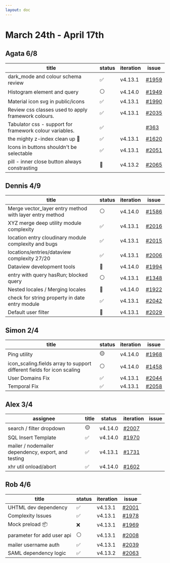 ```yaml
---
layout: doc
---
```


# March 24th - April 17th

## Agata 6/8

| title                                                   | status | iteration | issue                                                      |
| ------------------------------------------------------- | ------ | --------- | ---------------------------------------------------------- |
| dark_mode and colour schema review                      | ✅     | v4.13.1   | [#1959](https://github.com/GEOLYTIX/xyz/issues/1959)       |
| Histogram element and query                             | ⚪️     | v4.14.0   | [#1949](https://github.com/GEOLYTIX/xyz/issues/1949)       |
| Material icon svg in public/icons                       | ✅     | v4.13.1   | [#1990](https://github.com/GEOLYTIX/xyz/issues/1990)       |
| Review css classes used to apply framework colours.     | ✅     | v4.13.1   | [#2035](https://github.com/GEOLYTIX/xyz/issues/2035)       |
| Tabulator css - support for framework colour variables. | ✅     |           | [#363](https://github.com/GEOLYTIX/xyz_plugins/issues/363) |
| the mighty z-index clean up 🧼                          | ✅     | v4.13.1   | [#1620](https://github.com/GEOLYTIX/xyz/issues/1620)       |
| Icons in buttons shouldn't be selectable                | ✅     | v4.13.1   | [#2051](https://github.com/GEOLYTIX/xyz/issues/2051)       |
| pill - inner close button always constrasting           | 👀     | v4.13.2   | [#2065](https://github.com/GEOLYTIX/xyz/pull/2065)         |

## Dennis 4/9

| title                                                   | status | iteration | issue                                                                        |
| ------------------------------------------------------- | ------ | --------- | ---------------------------------------------------------------------------- |
| Merge vector_layer entry method with layer entry method | ⚪️     | v4.14.0   | [#1586](https://github.com/GEOLYTIX/xyz/issues/1586)                         |
| XYZ merge deep utility module complexity                | ✅     | v4.13.1   | [#2016](https://github.com/GEOLYTIX/xyz/ishttps://www.lazyvim.org/sues/2016) |
| location entry cloudinary module complexity and bugs    | ✅     | v4.13.1   | [#2015](https://github.com/GEOLYTIX/xyz/issues/2015)                         |
| locations/entries/dataview complexity 27/20             | ✅     | v4.13.1   | [#2006](https://github.com/GEOLYTIX/xyz/issues/2006)                         |
| Dataview development tools                              | 👀     | v4.14.0   | [#1994](https://github.com/GEOLYTIX/xyz/issues/1994)                         |
| entry with query hasRun; blocked query                  | ⚪️     | v4.13.1   | [#1348](https://github.com/GEOLYTIX/xyz/issues/1348)                         |
| Nested locales / Merging locales                        | 👀     | v4.14.0   | [#1922](https://github.com/GEOLYTIX/xyz/issues/1922)                         |
| check for string property in date entry module          | ✅     | v4.13.1   | [#2042](https://github.com/GEOLYTIX/xyz/issues/2042)                         |
| Default user filter                                     | 👀     | v4.13.1   | [#2029](https://github.com/GEOLYTIX/xyz/issues/2029)                         |

## Simon 2/4

| title                                                                  | status | iteration | issue                                                |
| ---------------------------------------------------------------------- | ------ | --------- | ---------------------------------------------------- |
| Ping utility                                                           | 🟡     | v4.14.0   | [#1968](https://github.com/GEOLYTIX/xyz/issues/1968) |
| icon_scaling.fields array to support different fields for icon scaling | ⚪️     | v4.14.0   | [#1458](https://github.com/GEOLYTIX/xyz/issues/1458) |
| User Domains Fix                                                       | ✅     | v4.13.1   | [#2044](https://github.com/GEOLYTIX/xyz/issues/2044) |
| Temporal Fix                                                           | ✅     | v4.13.1   | [#2058](https://github.com/GEOLYTIX/xyz/pull/2058)   |

## Alex 3/4

| assignee                                            | title | status  | iteration                                            | issue |
| --------------------------------------------------- | ----- | ------- | ---------------------------------------------------- | ----- |
| search / filter dropdown                            | 🟡    | v4.14.0 | [#2007](https://github.com/GEOLYTIX/xyz/issues/2007) |
| SQL Insert Template                                 | ✅    | v4.14.0 | [#1970](https://github.com/GEOLYTIX/xyz/issues/1970) |
| mailer / nodemailer dependency, export, and testing | ✅    | v4.13.1 | [#1731](https://github.com/GEOLYTIX/xyz/issues/1731) |
| xhr util onload/abort                               | ✅    | v4.14.0 | [#1602](https://github.com/GEOLYTIX/xyz/issues/1602) |

## Rob 4/6

| title                      | status | iteration | issue                                                |
| -------------------------- | ------ | --------- | ---------------------------------------------------- |
| UHTML dev dependency       | ✅     | v4.13.1   | [#2001](https://github.com/GEOLYTIX/xyz/issues/2001) |
| Complexity Issues          | ✅     | v4.13.1   | [#1978](https://github.com/GEOLYTIX/xyz/issues/1978) |
| Mock preload 📦            | ❌     | v4.13.1   | [#1969](https://github.com/GEOLYTIX/xyz/issues/1969) |
| parameter for add user api | ⚪️     | v4.13.1   | [#2008](https://github.com/GEOLYTIX/xyz/issues/2008) |
| mailer username auth       | ✅     | v4.13.1   | [#2039](https://github.com/GEOLYTIX/xyz/issues/2039) |
| SAML dependency logic      | ✅     | v4.13.2   | [#2063](https://github.com/GEOLYTIX/xyz/issues/2063) |
